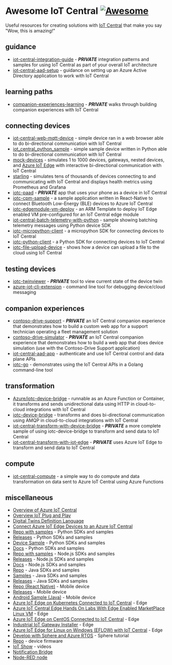 # Awesome IoT Central [![Awesome](https://cdn.rawgit.com/sindresorhus/awesome/d7305f38d29fed78fa85652e3a63e154dd8e8829/media/badge.svg)](https://github.com/sindresorhus/awesome)
Useful resources for creating solutions with [IoT Central](https://aka.ms/iotcentral) that make you say "Wow, this is amazing!"

## guidance
- [iot-central-integration-guide](https://github.com/iot-for-all/iot-central-integration-guide#companion-apps--experiences) - ***PRIVATE*** integration patterns and samples for using IoT Central as part of your overall IoT architecture
- [iot-central-aad-setup](https://github.com/iot-for-all/iot-central-aad-setup) - guidance on setting up an Azure Active Directory application to work with IoT Central 

## learning paths
- [companion-experiences-learning](https://github.com/iot-for-all/companion-experiences-learning) - ***PRIVATE*** walks through building companion experiences with IoT Central 

## connecting devices
- [iot-central-web-mqtt-device](https://github.com/iot-for-all/iot-central-web-mqtt-device) - simple device ran in a web browser able to do bi-directional communication with IoT Central
- [iot_central_python_sample](https://github.com/iot-for-all/Iot_Central_Python_Sample) - simple sample device written in Python able to do bi-directional communication with IoT Central
- [mock-devices](https://github.com/codetunez/mock-devices) - simulates 1 to 1000 devices, gateways, nested devices, and [Azure IoT Edge](https://github.com/Azure/iotedge) with interactive bi-directional communication with IoT Central 
- [starling](https://github.com/iot-for-all/starling) - simulates tens of thousands of devices connecting to and communicating with IoT Central and displays health metrics using Prometheus and Grafana
- [iotc-paad](https://github.com/iot-for-all/iotc-paad) - ***PRIVATE*** app that uses your phone as a device in IoT Central
- [iotc-cpm-sample](https://github.com/iot-for-all/iotc-cpm-sample) - a sample application written in React-Native to connect Bluetooth Low-Energy (BLE) devices to Azure IoT Central
- [iotc-edgemodule-vm-deploy](https://github.com/iot-for-all/iotc-edgemodule-vm-deploy) - an ARM Template to deploy IoT Edge enabled VM pre-configured for an IoT Central edge module
- [iot-central-batch-telemetry-with-python](https://github.com/iot-for-all/iot-central-batch-telemetry-with-python) - sample showing batching telemetry messages using Python device SDK
- [iotc-micropython-client](https://github.com/iot-for-all/iotc-micropython-client) - a micropython SDK for connecting devices to IoT Central
- [iotc-python-client](https://github.com/iot-for-all/iotc-python-client) - a Python SDK for connecting devices to IoT Central
- [iotc-file-upload-device](https://github.com/iot-for-all/iotc-file-upload-device) - shows how a device can upload a file to the cloud using IoT Central

## testing devices
- [iotc-twinviewer](https://github.com/iot-for-all/iotc-twinviewer) - ***PRIVATE*** tool to view current state of the device twin
- [azure-iot-cli-extension](https://github.com/Azure/azure-iot-cli-extension#microsoft-azure-iot-extension-for-azure-cli) - command line tool for debugging device/cloud messaging

## companion experiences
- [contoso-drive-support](https://github.com/iot-for-all/contoso-drive-support) - ***PRIVATE*** an IoT Central companion experience that demonstrates how to build a custom web app for a support technician operating a fleet management solution
- [contoso-drive-simulator](https://github.com/iot-for-all/contoso-drive-simulator) - ***PRIVATE*** an IoT Central companion experience that demonstrates how to build a web app that does device simulation (use with the Contoso-Drive Support application)
- [iot-central-aad-app](https://github.com/iot-for-all/iot-central-aad-app) - authenticate and use IoT Central control and data plane APIs
- [iotc-go](https://github.com/iot-for-all/iotc-go) - demonstrates using the IoT Central APIs in a Golang command-line tool

## transformation
- [Azure/iotc-device-bridge](https://github.com/Azure/iotc-device-bridge) - runnable as an Azure Function or Container, it transforms and sends unidirectional data using HTTP in cloud-to-cloud integrations with IoT Central
- [iotc-device-bridge](https://github.com/iot-for-all/iotc-device-bridge) - transforms and does bi-directional communication using AMQP in cloud-to-cloud integrations with IoT Central
- [iot-central-transform-with-device-bridge](https://github.com/iot-for-all/iot-central-transform-with-device-bridge) - ***PRIVATE*** a more complete sample of using iotc-device-bridge to transform and send data to IoT Central
- [iot-central-transform-with-iot-edge](https://github.com/iot-for-all/iot-central-transform-with-iot-edge) - ***PRIVATE*** uses Azure IoT Edge to transform and send data to IoT Central

## compute
- [iot-central-compute](https://github.com/iot-for-all/iot-central-compute) - a simple way to do compute and data transformation on data sent to Azure IoT Central using Azure Functions


## miscellaneous
- [Overview of Azure IoT Central](https://docs.microsoft.com/en-us/azure/iot-central/core/overview-iot-central)
- [Overview IoT Plug and Play](https://docs.microsoft.com/en-us/azure/iot-pnp/overview-iot-plug-and-play)
- [Digital Twins Definition Language](https://github.com/Azure/opendigitaltwins-dtdl)
- [Connect Azure IoT Edge Devices to an Azure IoT Central](https://docs.microsoft.com/en-us/azure/iot-central/core/concepts-iot-edge)
- [Repo with samples](https://github.com/iot-for-all/iotc-python-client) - Python SDKs and samples
- [Releases](https://pypi.org/project/iotc/) - Python SDKs and samples
- [Device Sample](https://github.com/iot-for-all/Iot_Central_Python_Sample) - Python SDKs and samples
- [Docs](https://docs.microsoft.com/en-us/azure/iot-central/core/tutorial-connect-device-python) - Python SDKs and samples
- [Repo with samples](https://github.com/lucadruda/iotc-nodejs-device-client) - Node.js SDKs and samples
- [Releases](https://www.npmjs.com/package/azure-iotcentral-device-client) - Node.js SDKs and samples
- [Docs](https://docs.microsoft.com/en-us/azure/iot-central/core/tutorial-connect-device-nodejs) - Node.js SDKs and samples
- [Repo](https://github.com/lucadruda/iotc-java-device-client) - Java SDKs and samples
- [Samples](https://github.com/lucadruda/iotc-samples/tree/master/java) - Java SDKs and samples
- [Releases](https://search.maven.org/artifact/com.github.lucadruda/iotc-java-device-client) - Java SDKs and samples
- [Repo (React Native)](https://github.com/lucadruda/iotc-react-native-device-client) - Mobile device
- [Releases](https://www.npmjs.com/package/react-native-azure-iotcentral-client) - Mobile device
- [Android Sample (Java)](https://github.com/Azure/iotc-android-sample) - Mobile device
- [Azure IoT Edge on Kubernetes Connected to IoT Central](https://microsoft.github.io/iotedge-k8s-doc/examples/iotcentraltutorial.html) - Edge
- [Azure IoT Central Edge Hands On Labs With Edge Enabled MarketPlace Linux VM](https://github.com/rangv/azureiotcentraledgelinux) - Edge
- [Azure IoT Edge on CentOS Connected to IoT Central](https://rangv.github.io/azureiotedgewithcentralcentos/) - Edge
- [Industrial IoT Gateway Installer](https://github.com/Azure/Industrial-IoT-Gateway-Installer) - Edge
- [Azure IoT Edge for Linux on Windows (EFLOW) with IoT Central](https://github.com/rangv/AzureIoTCentralEFlow) - Edge
- [Develop with Sphere and Azure RTOS](https://docs.microsoft.com/en-us/learn/modules/develop-secure-iot-solutions-azure-sphere-iot-central/) - Sphere tutorial
- [Repo](https://github.com/Azure/iot-central-firmware) - device firmware
- [IoT Show](https://aka.ms/iotshow) - videos
- [Notification Bridge](https://github.com/lucadruda/iotc-notification-bridge)
- [Node-RED node](https://flows.nodered.org/node/node-red-contrib-azure-iot-device)
